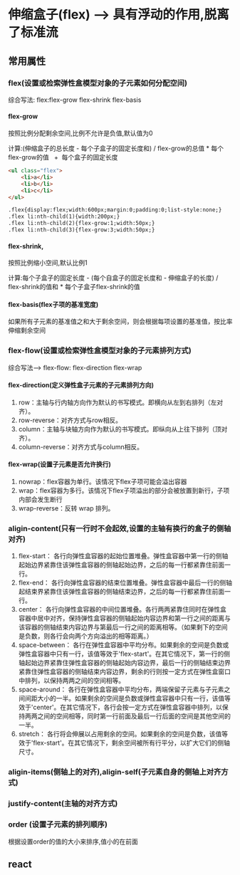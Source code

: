 # 伸缩盒子(flex) --> 具有浮动的作用,脱离了标准流

## 常用属性

### flex(设置或检索弹性盒模型对象的子元素如何分配空间)

综合写法: flex:flex-grow flex-shrink flex-basis

#### flex-grow

按照比例分配剩余空间,比例不允许是负值,默认值为0

计算:(伸缩盒子的总长度 - 每个子盒子的固定长度和) / flex-grow的总值 * 每个flex-grow的值   +  每个盒子的固定长度

```html
<ul class="flex">
    <li>a</li>
    <li>b</li>
    <li>c</li>
</ul>

.flex{display:flex;width:600px;margin:0;padding:0;list-style:none;}
.flex li:nth-child(1){width:200px;}
.flex li:nth-child(2){flex-grow:1;width:50px;}
.flex li:nth-child(3){flex-grow:3;width:50px;}
```
#### flex-shrink,

按照比例缩小空间,默认比例1

计算:每个子盒子的固定长度 -  (每个自盒子的固定长度和 - 伸缩盒子的长度) / flex-shrink的值和 * 每个子盒子flex-shrink的值

#### flex-basis(flex子项的基准宽度)

如果所有子元素的基准值之和大于剩余空间，则会根据每项设置的基准值，按比率伸缩剩余空间

### flex-flow(设置或检索弹性盒模型对象的子元素排列方式)

综合写法--> flex-flow: flex-direction flex-wrap

#### flex-direction(定义弹性盒子元素的子元素排列方向)

1. row：主轴与行内轴方向作为默认的书写模式。即横向从左到右排列（左对齐）。
2. row-reverse：对齐方式与row相反。
3. column：主轴与块轴方向作为默认的书写模式。即纵向从上往下排列（顶对齐）。
4. column-reverse：对齐方式与column相反。

#### flex-wrap(设置子元素是否允许换行)

1. nowrap：flex容器为单行。该情况下flex子项可能会溢出容器
2. wrap：flex容器为多行。该情况下flex子项溢出的部分会被放置到新行，子项内部会发生断行
3. wrap-reverse：反转 wrap 排列。


### aligin-content(只有一行时不会起效,设置的主轴有换行的盒子的侧轴对齐)

1. flex-start：
各行向弹性盒容器的起始位置堆叠。弹性盒容器中第一行的侧轴起始边界紧靠住该弹性盒容器的侧轴起始边界，之后的每一行都紧靠住前面一行。
2. flex-end：
各行向弹性盒容器的结束位置堆叠。弹性盒容器中最后一行的侧轴起结束界紧靠住该弹性盒容器的侧轴结束边界，之后的每一行都紧靠住前面一行。
3. center：
各行向弹性盒容器的中间位置堆叠。各行两两紧靠住同时在弹性盒容器中居中对齐，保持弹性盒容器的侧轴起始内容边界和第一行之间的距离与该容器的侧轴结束内容边界与第最后一行之间的距离相等。（如果剩下的空间是负数，则各行会向两个方向溢出的相等距离。）
4. space-between：
各行在弹性盒容器中平均分布。如果剩余的空间是负数或弹性盒容器中只有一行，该值等效于'flex-start'。在其它情况下，第一行的侧轴起始边界紧靠住弹性盒容器的侧轴起始内容边界，最后一行的侧轴结束边界紧靠住弹性盒容器的侧轴结束内容边界，剩余的行则按一定方式在弹性盒窗口中排列，以保持两两之间的空间相等。
5. space-around：
各行在弹性盒容器中平均分布，两端保留子元素与子元素之间间距大小的一半。如果剩余的空间是负数或弹性盒容器中只有一行，该值等效于'center'。在其它情况下，各行会按一定方式在弹性盒容器中排列，以保持两两之间的空间相等，同时第一行前面及最后一行后面的空间是其他空间的一半。
6. stretch：
各行将会伸展以占用剩余的空间。如果剩余的空间是负数，该值等效于'flex-start'。在其它情况下，剩余空间被所有行平分，以扩大它们的侧轴尺寸。


### aligin-items(侧轴上的对齐),aligin-self(子元素自身的侧轴上对齐方式)


### justify-content(主轴的对齐方式)

### order (设置子元素的排列顺序)

根据设置order的值的大小来排序,值小的在前面

## react


